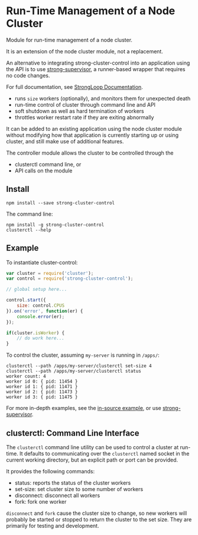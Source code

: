 # Run-Time Management of a Node Cluster

Module for run-time management of a node cluster.

It is an extension of the node cluster module, not a replacement.

An alternative to integrating strong-cluster-control into an application using
the API is to use
[strong-supervisor](https://github.com/strongloop/strong-supervisor), a
runner-based wrapper that requires no code changes.

For full documentation, see 
[StrongLoop Documentation](http://docs.strongloop.com/display/SLC/Application+clustering).

- runs `size` workers (optionally), and monitors them for unexpected death
- run-time control of cluster through command line and API
- soft shutdown as well as hard termination of workers
- throttles worker restart rate if they are exiting abnormally

It can be added to an existing application using the node cluster module without
modifying how that application is currently starting up or using cluster, and
still make use of additional features.

The controller module allows the cluster to be controlled through the

- clusterctl command line, or
- API calls on the module


## Install

    npm install --save strong-cluster-control

The command line:

    npm install -g strong-cluster-control
    clusterctl --help


## Example

To instantiate cluster-control:

```javascript
var cluster = require('cluster');
var control = require('strong-cluster-control');

// global setup here...

control.start({
    size: control.CPUS
}).on('error', function(er) {
    console.error(er);
});

if(cluster.isWorker) {
    // do work here...
}
```

To control the cluster, assuming `my-server` is running in `/apps/`:

    clusterctl --path /apps/my-server/clusterctl set-size 4
    clusterctl --path /apps/my-server/clusterctl status
    worker count: 4
    worker id 0: { pid: 11454 }
    worker id 1: { pid: 11471 }
    worker id 2: { pid: 11473 }
    worker id 3: { pid: 11475 }

For more in-depth examples, see the
[in-source example](https://github.com/strongloop/strong-cluster-control/blob/master/bin/example-master.js),
or use [strong-supervisor](https://github.com/strongloop/strong-supervisor).


## clusterctl: Command Line Interface

The `clusterctl` command line utility can be used to control a cluster at
run-time. It defaults to communicating over the `clusterctl` named socket
in the current working directory, but an explicit path or port can be
provided.

It provides the following commands:

- status: reports the status of the cluster workers
- set-size: set cluster size to some number of workers
- disconnect: disconnect all workers
- fork: fork one worker

`disconnect` and `fork` cause the cluster size to change, so new workers will
probably be started or stopped to return the cluster to the set size. They are
primarily for testing and development.
